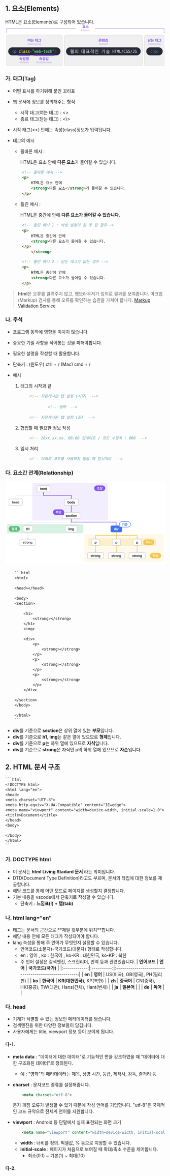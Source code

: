 


## **1. 요소(Elements)**
HTML은 요소(Elements)로 구성되어 있습니다.
![요소](image.png)



### **가. 태그(Tag)**
- 어떤 표시를 하기위해 붙인 꼬리표

- 웹 문서에 정보를 정의해주는 형식
    * 시작 태그(여는 태그) : <>
    * 종료 태그(닫는 태그) : <\\>

- 시작 태그(<>) 안에는 속성(class)정보가 입력됩니다.


- 태그의 예시
    * 올바른 예시 : 
        <p>
        HTML은 요소 안에
        <strong>다른 요소</strong>가 들어갈 수 있습니다.
        </p>
    ```html
        <!-- 올바른 예시 -->
        <p>
            HTML은 요소 안에
            <strong>다른 요소</strong>가 들어갈 수 있습니다.
        </p>
    ```

    * 틀린 예시 : 
        <p>
            HTML은 중간에 안에
            <strong>다른 요소가 들어갈 수 있습니다.
        </p>
            </strong>
    ```html   
        <!-- 틀린 예시 1 : 박싱 설정이 잘 못 된 경우-->
        <p>
            HTML은 중간에 안에
            <strong>다른 요소가 들어갈 수 있습니다.
        </p>
            </strong>
    ```
    
    ```html   
        <!-- 틀린 예시 2 : 닫는 태그가 없는 경우 -->
        <p>
            HTML은 중간에 안에
            <strong>다른 요소가 들어갈 수 있습니다.
        </p>
    ```



> **html**은 오류를 알려주지 않고, 웹브라우저가 임의로 결과를 보여줍니다.
> 마크업(Markup) 검사를 통해 오류를 확인하는 습관을 가져야 합니다.
> [Markup Validation Service](https://validator.w3.org/)



### **나. 주석**
- 프로그램 동작에 영향을 미치지 않습니다.
- 중요한 기밀 사항을 적어놓는 것을 피해야합니다.
- 필요한 설명을 작성할 때 활용합니다.

- 단축키 : (윈도우) ctrl + / (Mac) cmd + /

- 예시
    1. 태그의 시작과 끝
        ```html
            <!-- 자유게시판 탭 설정 (시작)  -->

                    <!-- 생략  -->

            <!-- 자유게시판 탭 설정 (끝)  -->
        ```


    2. 협업할 때 필요한 정보 작성
        ```html
            <!-- 20xx.xx.xx. 00:00 업데이트 / 코드 수정자 : 000  -->
        ```


    3. 임시 처리
        ```html
            <!-- 아래의 코드를 사용하지 않을 때 임시처리  -->
        ```




### **다. 요소간 관계(Relationship)**
![관계 도식화](image-1.png)

        ```html
        <html>

        <head></head>

        <body>
        <section>

            <h1>
                <strong></strong>
            </h1>
            <img>

            <div>
                <p>
                    <strong></strong>
                </p>
                <p>
                    <strong></strong>
                </p>
                <p>
                    <strong></strong>
                </p>
            </div>

        </section>
        </body>

        </html>
        ```

- **div**를 기준으로 **section**은 상위 열에 있는 **부모**입니다.
- **div**를 기준으로 **h1**, **img**는 같은 열에 있으므로 **형제**입니다.
- **div**를 기준으로 **p**는 하위 열에 있으므로 **자식**입니다.
- **div**를 기준으로 **strong**은 자식인 p의 하위 열에 있으므로 **자손**입니다.





## **2. HTML 문서 구조**

    ```html
    <!DOCTYPE html>
    <html lang="en">
    <head>
    <meta charset="UTF-8">
    <meta http-equiv="X-UA-Compatible" content="IE=edge">
    <meta name="viewport" content="width=device-width, initial-scale=1.0">
    <title>Document</title>
    </head>
    <body>
    
    </body>
    </html>
    ```


### **가. DOCTYPE html**
 - 이 문서는 **html Living Stadard 문서** 라는 의미입니다.
 - DTD(Document Type Definition)라고도 부르며, 문서의 타입에 대한 정보를 제공합니다. 
 - 해당 코드를 통해 어떤 모드로 페이지를 생성할지 결정합니다.
 - 기본 내용을 vscode에서 단축키로 작성할 수 있습니다.
    * 단축키 : **느낌표(!) + 탭(tab)**

### **나. html lang="en"**
 - <html> 태그는 문서의 근간으로 **제일 윗부분에 위치**합니다. 
 - 해당 내용 안에 모든 태그가 작성되어야 합니다.
 - lang 속성을 통해 주 언어가 무엇인지 설정할 수 있습니다.
    * 언어코드(소문자)-국가코드(대문자) 형태로 작성합니다.
    * en : 영어 , ko : 한국어 , ko-KR : 대한민국, ko-KP : 북한
    * 주 언어 설정은 검색엔진, 스크린리더, 번역 등과 관련있습니다.
    | **언어코드** |  **언어**  |                  **국가코드(국가)**                  |
|:------------:|:----------:|:----------------------------------------------------:|
|    **en**    |  **영어**  |            US(미국), GB(영국), PH(필리핀)            |
|    **ko**    | **한국어** |              **KR(대한민국)**, KP(북한)              |
|    **zh**    | **중국어** | CN(중국), HK(홍콩), TW(대만), Hans(간체), Hant(번체) |
|    **ja**    | **일본어** |                                                      |
|    **de**    |  **독어**  |                                                      |
    
### **다. head**
 - 기계가 식별할 수 있는 정보인 메타데이터를 담습니다.
 - 검색엔진을 위한 다양한 정보들이 담깁니다.
 - 사용자에게는 title, viewport 정보 등이 보이게 됩니다.

#### **다-1. <meta>**
- **meta data** : "데이터에 대한 데이터"로 기능적인 면을 강조하였을 때 "데이터에 대한 구조화된 데이터"로 정의된다.
    - 예 : "영화"의 메타데이터는 제목, 상영 시간, 등급, 제작사, 감독, 줄거리 등 

- **charset** : 문자코드 종류를 설정해줍니다. 

    ```html
        <meta charset="utf-8">
    ```
    문자 깨짐 오류가 발생할 수 있기 때문에 작성 언어를 기입합니다.
    "utf-8"은 국제적인 코드 규약으로 전세계 언어를 지원합니다.


- **viewport** : Android 등 단말에서 실제 표현되는 화면 크기 

    ```html
        <meta name="viewport" content="width=device-width, initial-scale=1.0" />
    ```
    - **width** : 너비를 정의. 픽셀값, % 등으로 지정할 수 있습니다.
    - **initial-scale** : 페이지가 처음으로 보여질 때 확대/축소 수준을 제어합니다.
        - 최소(0.1)  ~  기본(1)  ~  최대(10)


#### **다-2. <title>**
- 웹페이지의 제목 표시줄이나 페이지 탭에 보이는 문서 제목을 정의합니다.
- 검색엔진에서 사용자가 title을 보고 페이지를 선택하기 때문에, 적당한 제목이 노출되도록 작성하는 것도 중요합니다.
- 약 60자를 넘지 않아야 합니다. 제목이 긴 경우 노출되는 제목이 축소되어 보일 수 있습니다.

#### **다-3. <link>>**
- 현재 문서와 외부 리소스의 관계를 명시합니다.
- 외부의 스타일 시트, 폰트, 기능, 파비콘을 연결할 때 사용합니다.
    - 파비콘(favicon) : Facorite + Icon의 합성어로 웹페이지에 접속했을 때 상단에 보여지는 아이콘
- 

### **라. body**
body태그는 사용자에게 보이는 영역입니다.
